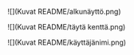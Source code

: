 ![](Kuvat README/alkunäyttö.png)

![](Kuvat README/täytä kenttä.png)

![](Kuvat README/käyttäjänimi.png)